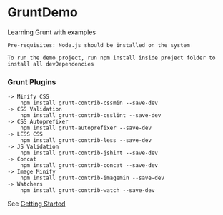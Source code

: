 # GruntDemo
Learning Grunt with examples

```
Pre-requisites: Node.js should be installed on the system
```

```
To run the demo project, run npm install inside project folder to install all devDependencies
```

### Grunt Plugins 
```
-> Minify CSS
	npm install grunt-contrib-cssmin --save-dev
-> CSS Validation
	npm install grunt-contrib-csslint --save-dev
-> CSS Autoprefixer
	npm install grunt-autoprefixer --save-dev
-> LESS CSS
	npm install grunt-contrib-less --save-dev
-> JS Validation
	npm install grunt-contrib-jshint --save-dev
-> Concat
	npm install grunt-contrib-concat --save-dev
-> Image Minify
	npm install grunt-contrib-imagemin --save-dev
-> Watchers
	npm install grunt-contrib-watch --save-dev
```

See [Getting Started](http://gruntjs.com/getting-started)
